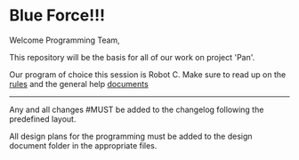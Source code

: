 # Blue Force!!! 

Welcome Programming Team, 

  This repository will be the basis for all of our work on project 'Pan'.
  
  Our program of choice this session is Robot C. Make sure to read up on the [rules](http://cdn.robotc.net/pdfs/nxt/curriculum/Fundamentals%20-%20ROBOTC%20programming%20for%20LEGO.pdf) and the general help [documents](http://help.robotc.net/WebHelpVEX/index.htm)
  
  -------------------------------------------------------------------------------------------------------------------------------------
  
  Any and all changes #MUST be added to the changelog following the predefined layout.
  
  All design plans for the programming must be added to the design document folder in the appropriate files.